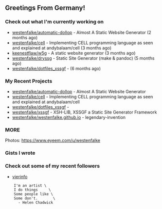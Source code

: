 ## Greetings From Germany!

### Check out what I'm currently working on

- [westenfalke/automatic-dollop](https://github.com/westenfalke/automatic-dollop) - Almost A Static Website Generator (2 months ago)
- [westenfalke/cell](https://github.com/westenfalke/cell) - Implementing CELL programming language as seen and explained at andybalaam/cell (3 months ago)
- [keenestflaw/w5g](https://github.com/keenestflaw/w5g) - A static website generator (3 months ago)
- [westenfalke/dryssg](https://github.com/westenfalke/dryssg) - Static Site Generator (make &amp; pandoc) (5 months ago)
- [westenfalke/dotfiles_xssgf](https://github.com/westenfalke/dotfiles_xssgf) -  (6 months ago)

### My Recent Projects

- [westenfalke/automatic-dollop](https://github.com/westenfalke/automatic-dollop) - Almost A Static Website Generator
- [westenfalke/cell](https://github.com/westenfalke/cell) - Implementing CELL programming language as seen and explained at andybalaam/cell
- [westenfalke/dotfiles_xssgf](https://github.com/westenfalke/dotfiles_xssgf) - 
- [westenfalke/xssgf](https://github.com/westenfalke/xssgf) - XSH-LIB, XSSGF a Static Site Generator Framework
- [westenfalke/westenfalke.github.io](https://github.com/westenfalke/westenfalke.github.io) - legendary-invention

### MORE 
Photos: https://www.eyeem.com/u/westenfalke

### Gists I wrote


### Check out some of my recent followers

- [vierinfo](https://github.com/vierinfo)

```vim 
    I'm an artist \
    I do things     \
    Some people like \
    Some don't.       \
      - Helen Chadwick
```
